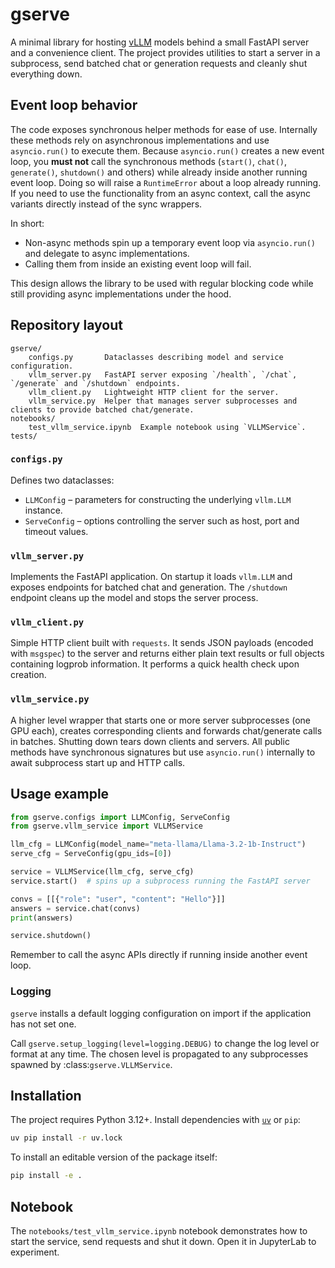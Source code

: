 # gserve

A minimal library for hosting [vLLM](https://github.com/vllm-project/vllm) models behind a small FastAPI server and a convenience client.  The project provides utilities to start a server in a subprocess, send batched chat or generation requests and cleanly shut everything down.

## Event loop behavior

The code exposes synchronous helper methods for ease of use.  Internally these methods rely on asynchronous implementations and use `asyncio.run()` to execute them.  Because `asyncio.run()` creates a new event loop, you **must not** call the synchronous methods (`start()`, `chat()`, `generate()`, `shutdown()` and others) while already inside another running event loop.  Doing so will raise a `RuntimeError` about a loop already running.  If you need to use the functionality from an async context, call the async variants directly instead of the sync wrappers.

In short:

- Non-async methods spin up a temporary event loop via `asyncio.run()` and delegate to async implementations.
- Calling them from inside an existing event loop will fail.

This design allows the library to be used with regular blocking code while still providing async implementations under the hood.

## Repository layout

```
gserve/
    configs.py       Dataclasses describing model and service configuration.
    vllm_server.py   FastAPI server exposing `/health`, `/chat`, `/generate` and `/shutdown` endpoints.
    vllm_client.py   Lightweight HTTP client for the server.
    vllm_service.py  Helper that manages server subprocesses and clients to provide batched chat/generate.
notebooks/
    test_vllm_service.ipynb  Example notebook using `VLLMService`.
tests/
```

### `configs.py`
Defines two dataclasses:
- `LLMConfig` – parameters for constructing the underlying `vllm.LLM` instance.
- `ServeConfig` – options controlling the server such as host, port and timeout values.

### `vllm_server.py`
Implements the FastAPI application.  On startup it loads `vllm.LLM` and exposes endpoints for batched chat and generation.  The `/shutdown` endpoint cleans up the model and stops the server process.

### `vllm_client.py`
Simple HTTP client built with `requests`.  It sends JSON payloads (encoded with `msgspec`) to the server and returns either plain text results or full objects containing logprob information.  It performs a quick health check upon creation.

### `vllm_service.py`
A higher level wrapper that starts one or more server subprocesses (one GPU each), creates corresponding clients and forwards chat/generate calls in batches.  Shutting down tears down clients and servers.  All public methods have synchronous signatures but use `asyncio.run()` internally to await subprocess start up and HTTP calls.

## Usage example

```python
from gserve.configs import LLMConfig, ServeConfig
from gserve.vllm_service import VLLMService

llm_cfg = LLMConfig(model_name="meta-llama/Llama-3.2-1b-Instruct")
serve_cfg = ServeConfig(gpu_ids=[0])

service = VLLMService(llm_cfg, serve_cfg)
service.start()  # spins up a subprocess running the FastAPI server

convs = [[{"role": "user", "content": "Hello"}]]
answers = service.chat(convs)
print(answers)

service.shutdown()
```

Remember to call the async APIs directly if running inside another event loop.

### Logging

`gserve` installs a default logging configuration on import if the
application has not set one.

Call `gserve.setup_logging(level=logging.DEBUG)` to change the log level or
format at any time.  The chosen level is propagated to any subprocesses spawned
by :class:`gserve.VLLMService`.

## Installation

The project requires Python 3.12+.  Install dependencies with [`uv`](https://github.com/astral-sh/uv) or `pip`:

```bash
uv pip install -r uv.lock
```

To install an editable version of the package itself:

```bash
pip install -e .
```

## Notebook

The `notebooks/test_vllm_service.ipynb` notebook demonstrates how to start the service, send requests and shut it down.  Open it in JupyterLab to experiment.
